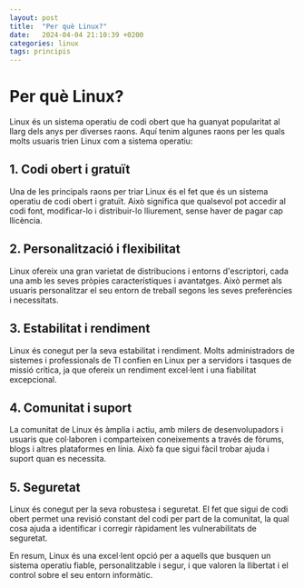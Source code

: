 ```yaml
---
layout: post
title:  "Per què Linux?"
date:   2024-04-04 21:10:39 +0200
categories: linux
tags: principis
---
```

# Per què Linux?

Linux és un sistema operatiu de codi obert que ha guanyat popularitat al llarg dels anys per diverses raons. Aquí tenim algunes raons per les quals molts usuaris trien Linux com a sistema operatiu:

## 1\. Codi obert i gratuït

Una de les principals raons per triar Linux és el fet que és un sistema operatiu de codi obert i gratuït. Això significa que qualsevol pot accedir al codi font, modificar-lo i distribuir-lo lliurement, sense haver de pagar cap llicència.

## 2\. Personalització i flexibilitat

Linux ofereix una gran varietat de distribucions i entorns d'escriptori, cada una amb les seves pròpies característiques i avantatges. Això permet als usuaris personalitzar el seu entorn de treball segons les seves preferències i necessitats.

## 3\. Estabilitat i rendiment

Linux és conegut per la seva estabilitat i rendiment. Molts administradors de sistemes i professionals de TI confien en Linux per a servidors i tasques de missió crítica, ja que ofereix un rendiment excel·lent i una fiabilitat excepcional.

## 4\. Comunitat i suport

La comunitat de Linux és àmplia i actiu, amb milers de desenvolupadors i usuaris que col·laboren i comparteixen coneixements a través de fòrums, blogs i altres plataformes en línia. Això fa que sigui fàcil trobar ajuda i suport quan es necessita.

## 5\. Seguretat

Linux és conegut per la seva robustesa i seguretat. El fet que sigui de codi obert permet una revisió constant del codi per part de la comunitat, la qual cosa ajuda a identificar i corregir ràpidament les vulnerabilitats de seguretat.

En resum, Linux és una excel·lent opció per a aquells que busquen un sistema operatiu fiable, personalitzable i segur, i que valoren la llibertat i el control sobre el seu entorn informàtic.
